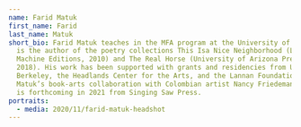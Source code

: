```yaml
---
name: Farid Matuk
first_name: Farid
last_name: Matuk
short_bio: Farid Matuk teaches in the MFA program at the University of Arizona
  is the author of the poetry collections This Isa Nice Neighborhood (Letter
  Machine Editions, 2010) and The Real Horse (University of Arizona Press,
  2018). His work has been supported with grants and residencies from UC
  Berkeley, the Headlands Center for the Arts, and the Lannan Foundation.
  Matuk’s book-arts collaboration with Colombian artist Nancy Friedemann-Sánchez
  is forthcoming in 2021 from Singing Saw Press.
portraits:
  - media: 2020/11/farid-matuk-headshot
---
```

